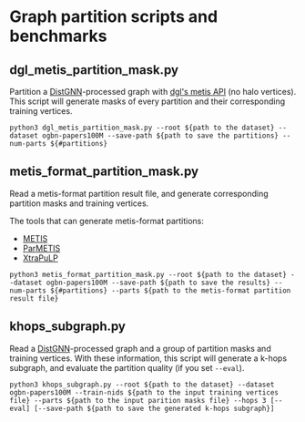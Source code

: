 # Graph partition scripts and benchmarks

## dgl_metis_partition_mask.py

Partition a [DistGNN](https://github.com/CommediaJW/Dist-GNN/tree/main)-processed graph with [dgl's metis API](https://docs.dgl.ai/en/1.1.x/generated/dgl.metis_partition.html) (no halo vertices). This script will generate masks of every partition and their corresponding training vertices.
```shell
python3 dgl_metis_partition_mask.py --root ${path to the dataset} --dataset ogbn-papers100M --save-path ${path to save the partitions} --num-parts ${#partitions}
```

## metis_format_partition_mask.py

Read a metis-format partition result file, and generate corresponding partition masks and training vertices.

The tools that can generate metis-format partitions:
- [METIS](https://github.com/KarypisLab/METIS/tree/master)
- [ParMETIS](https://github.com/KarypisLab/ParMETIS/tree/main)
- [XtraPuLP](https://github.com/HPCGraphAnalysis/PuLP/tree/master/xtrapulp/0.3)
```shell
python3 metis_format_partition_mask.py --root ${path to the dataset} --dataset ogbn-papers100M --save-path ${path to save the results} --num-parts ${#partitions} --parts ${path to the metis-format partition result file}
```

## khops_subgraph.py

Read a [DistGNN](https://github.com/CommediaJW/Dist-GNN/tree/main)-processed graph and a group of partition masks and training vertices. With these information, this script will generate a k-hops subgraph, and evaluate the partition quality (if you set `--eval`).
```shell
python3 khops_subgraph.py --root ${path to the dataset} --dataset ogbn-papers100M --train-nids ${path to the input training vertices file} --parts ${path to the input parition masks file} --hops 3 [--eval] [--save-path ${path to save the generated k-hops subgraph}]
```
